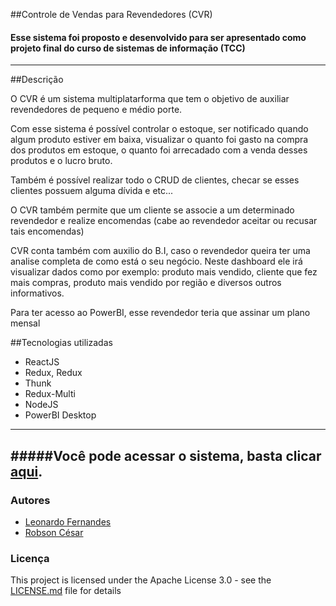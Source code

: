 ##Controle de Vendas para Revendedores (CVR)

#### Esse sistema foi proposto e desenvolvido  para ser apresentado como projeto final do curso de sistemas de informação (TCC)
------------
##Descrição

 O CVR é um sistema multiplatarforma que tem o objetivo de auxiliar
revendedores de pequeno e médio porte. 

Com esse sistema é possível controlar o estoque, ser notificado quando algum produto estiver em baixa, visualizar o quanto foi gasto na compra dos produtos em estoque, o quanto foi arrecadado com a venda desses produtos e o lucro bruto. 

Também é possível realizar todo o CRUD de clientes, checar se esses clientes possuem alguma dívida e etc...

O CVR também permite que um cliente se associe a um determinado revendedor e realize encomendas (cabe ao revendedor aceitar ou recusar tais encomendas)  

CVR conta também com auxilio do B.I, caso o revendedor queira ter uma analise completa de como está o seu negócio. 
Neste dashboard ele irá visualizar dados como por exemplo: produto mais vendido, cliente que fez mais compras, produto mais vendido por região e diversos outros informativos.

Para ter acesso ao PowerBI, esse revendedor teria que assinar um plano mensal

##Tecnologias utilizadas

- ReactJS
- Redux, Redux
- Thunk 
- Redux-Multi
- NodeJS
- PowerBI Desktop


------------

#####Você pode acessar o sistema, basta clicar [aqui](http://192.99.172.182:3000/login).
------------


### Autores

* [Leonardo Fernandes](https://github.com/8bitsL)
* [Robson César](https://www.linkedin.com/in/robson-c%C3%A9sar-gomes-quintino-439a61148/)

### Licença

This project is licensed under the Apache License 3.0 - see the [LICENSE.md](LICENSE.md) file for details
